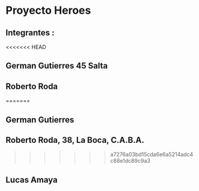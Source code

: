 # Proyecto Heroes
## Integrantes :
<<<<<<< HEAD
## German Gutierres 45 Salta
## Roberto Roda
=======
## German Gutierres
## Roberto Roda, 38, La Boca, C.A.B.A.
>>>>>>> a7276a03bd15cda6e6a5214adc4c88e1dc89c9a3
## Lucas Amaya